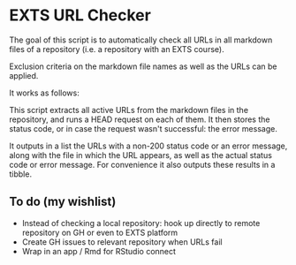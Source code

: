 # EXTS URL Checker

The goal of this script is to automatically check all URLs in all markdown files of a repository (i.e. a repository with an EXTS course).

Exclusion criteria on the markdown file names as well as the URLs can be applied.

It works as follows:

This script extracts all active URLs from the markdown files in the repository, and runs a HEAD request on each of them.
It then stores the status code, or in case the request wasn't successful: the error message.

It outputs in a list the URLs with a non-200 status code or an error message, along with the file in which the URL appears, as well as the actual status code or error message.
For convenience it also outputs these results in a tibble.

## To do (my wishlist)

- Instead of checking a local repository: hook up directly to remote repository on GH or even to EXTS platform
- Create GH issues to relevant repository when URLs fail
- Wrap in an app / Rmd for RStudio connect